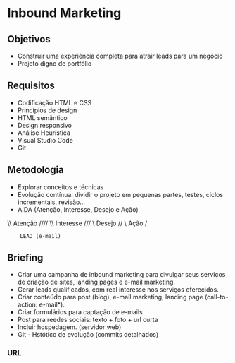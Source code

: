 
# Inbound Marketing

## Objetivos 
- Construir uma experiência completa para atrair leads para um negócio
- Projeto digno de portfólio

## Requisitos
- Codificação HTML e CSS
- Princípios de design
- HTML semântico
- Design responsivo
- Análise Heurística
- Visual Studio Code
- Git

## Metodologia
- Explorar conceitos e técnicas
- Evolução contínua: dividir o projeto em pequenas partes, testes, ciclos incrementais, revisão...
- AIDA (Atenção, Interesse, Desejo e Ação)

 \\\\     Atenção   ////
   \\\   Interesse ///
     \\   Desejo  //
       \   Ação  /

        LEAD (e-mail)

## Briefing
- Criar uma campanha de inbound marketing para divulgar seus serviços de criação de sites, landing pages e e-mail marketing.
- Gerar leads qualificados, com real interesse nos serviços oferecidos.
- Criar conteúdo para post (blog), e-mail marketing, landing page (call-to-action: e-mail*).
- Criar formulários para captação de e-mails
- Post para reedes sociais: texto + foto + url curta
- Incluir hospedagem. (servidor web)
- Git - Hstótico de evolução (commits detalhados)

### URL